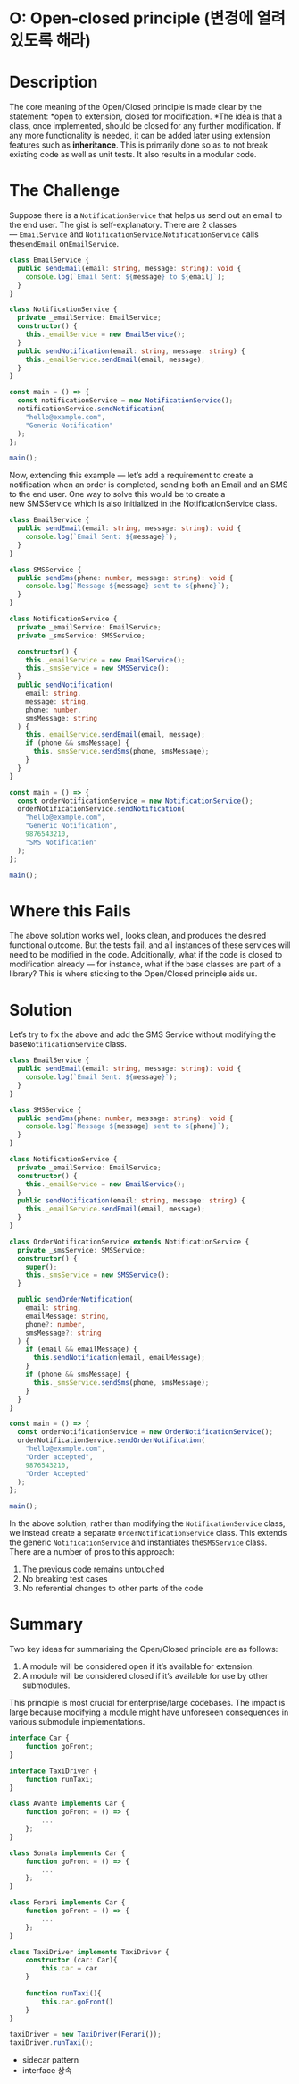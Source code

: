 # **O: Open-closed principle (변경에 열려 있도록 해라)**

# **Description**

The core meaning of the Open/Closed principle is made clear by the statement: *open to extension, closed for modification. *The idea is that a class, once implemented, should be closed for any further modification. If any more functionality is needed, it can be added later using extension features such as **inheritance**. This is primarily done so as to not break existing code as well as unit tests. It also results in a modular code.

# **The Challenge**

Suppose there is a `NotificationService` that helps us send out an email to the end user. The gist is self-explanatory. There are 2 classes — `EmailService` and `NotificationService`.`NotificationService` calls the`sendEmail` on`EmailService`.

```ts
class EmailService {
  public sendEmail(email: string, message: string): void {
    console.log(`Email Sent: ${message} to ${email}`);
  }
}

class NotificationService {
  private _emailService: EmailService;
  constructor() {
    this._emailService = new EmailService();
  }
  public sendNotification(email: string, message: string) {
    this._emailService.sendEmail(email, message);
  }
}

const main = () => {
  const notificationService = new NotificationService();
  notificationService.sendNotification(
    "hello@example.com",
    "Generic Notification"
  );
};

main();
```

Now, extending this example — let’s add a requirement to create a notification when an order is completed, sending both an Email and an SMS to the end user. One way to solve this would be to create a new SMSService which is also initialized in the NotificationService class.

```ts
class EmailService {
  public sendEmail(email: string, message: string): void {
    console.log(`Email Sent: ${message}`);
  }
}

class SMSService {
  public sendSms(phone: number, message: string): void {
    console.log(`Message ${message} sent to ${phone}`);
  }
}

class NotificationService {
  private _emailService: EmailService;
  private _smsService: SMSService;

  constructor() {
    this._emailService = new EmailService();
    this._smsService = new SMSService();
  }
  public sendNotification(
    email: string,
    message: string,
    phone: number,
    smsMessage: string
  ) {
    this._emailService.sendEmail(email, message);
    if (phone && smsMessage) {
      this._smsService.sendSms(phone, smsMessage);
    }
  }
}

const main = () => {
  const orderNotificationService = new NotificationService();
  orderNotificationService.sendNotification(
    "hello@example.com",
    "Generic Notification",
    9876543210,
    "SMS Notification"
  );
};

main();
```

# **Where this Fails**

The above solution works well, looks clean, and produces the desired functional outcome. But the tests fail, and all instances of these services will need to be modified in the code. Additionally, what if the code is closed to modification already — for instance, what if the base classes are part of a library? This is where sticking to the Open/Closed principle aids us.

# **Solution**

Let’s try to fix the above and add the SMS Service without modifying the base`NotificationService` class.

```ts
class EmailService {
  public sendEmail(email: string, message: string): void {
    console.log(`Email Sent: ${message}`);
  }
}

class SMSService {
  public sendSms(phone: number, message: string): void {
    console.log(`Message ${message} sent to ${phone}`);
  }
}

class NotificationService {
  private _emailService: EmailService;
  constructor() {
    this._emailService = new EmailService();
  }
  public sendNotification(email: string, message: string) {
    this._emailService.sendEmail(email, message);
  }
}

class OrderNotificationService extends NotificationService {
  private _smsService: SMSService;
  constructor() {
    super();
    this._smsService = new SMSService();
  }

  public sendOrderNotification(
    email: string,
    emailMessage: string,
    phone?: number,
    smsMessage?: string
  ) {
    if (email && emailMessage) {
      this.sendNotification(email, emailMessage);
    }
    if (phone && smsMessage) {
      this._smsService.sendSms(phone, smsMessage);
    }
  }
}

const main = () => {
  const orderNotificationService = new OrderNotificationService();
  orderNotificationService.sendOrderNotification(
    "hello@example.com",
    "Order accepted",
    9876543210,
    "Order Accepted"
  );
};

main();
```

In the above solution, rather than modifying the `NotificationService` class, we instead create a separate `OrderNotificationService` class. This extends the generic `NotificationService` and instantiates the`SMSService` class. There are a number of pros to this approach:

1. The previous code remains untouched
2. No breaking test cases
3. No referential changes to other parts of the code

# **Summary**

Two key ideas for summarising the Open/Closed principle are as follows:

1. A module will be considered open if it’s available for extension.
2. A module will be considered closed if it’s available for use by other submodules.

This principle is most crucial for enterprise/large codebases. The impact is large because modifying a module might have unforeseen consequences in various submodule implementations.


```ts
interface Car {
	function goFront;
}

interface TaxiDriver {
	function runTaxi;
}

class Avante implements Car {
	function goFront = () => {
		...
	};
}

class Sonata implements Car {
	function goFront = () => {
		...
	};
}

class Ferari implements Car {
	function goFront = () => {
		...
	};
}

class TaxiDriver implements TaxiDriver {
	constructor (car: Car){
		this.car = car
	}
	
	function runTaxi(){
		this.car.goFront()
	}
}

taxiDriver = new TaxiDriver(Ferari());
taxiDriver.runTaxi();
```

- sidecar pattern
- interface 상속


